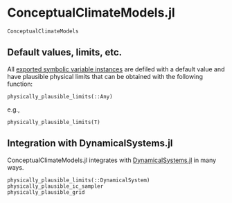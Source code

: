 # ConceptualClimateModels.jl

```@docs
ConceptualClimateModels
```


## Default values, limits, etc.

All [exported symbolic variable instances](@ref) are defiled with a default value and have plausible physical limits that can be obtained with the following function:

```@docs
physically_plausible_limits(::Any)
```

e.g.,

```@example MAIN
physically_plausible_limits(T)
```


## Integration with DynamicalSystems.jl

ConceptualClimateModels.jl integrates with [DynamicalSystems.jl](https://juliadynamics.github.io/DynamicalSystemsDocs.jl/dynamicalsystems/dev/) in many ways.


```@docs
physically_plausible_limits(::DynamicalSystem)
physically_plausible_ic_sampler
physically_plausible_grid
```

